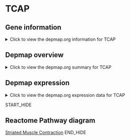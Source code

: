 <h1>TCAP</h1>

<h2>Gene information</h2>
<details>
  <summary>Click to view the depmap.org information for TCAP</summary>
  <iframe src="https://depmap.org/portal/gene/TCAP?tab=about" style="border:none;width:100%;height:800px"></iframe>
</details>

<h2>Depmap overview</h2>
<details>
  <summary>Click to view the depmap.org summary for TCAP</summary>
  <iframe src="https://depmap.org/portal/gene/TCAP?tab=overview" style="border:none;width:100%;height:800px"></iframe>
</details>

<h2>Depmap expression</h2>
<details>
  <summary>Click to view the depmap.org expression data for TCAP</summary>
  <iframe src="https://depmap.org/portal/gene/TCAP?tab=characterization" style="border:none;width:100%;height:800px"></iframe>
</details>


START_HIDE
<h2>Reactome Pathway diagram</h2>
<a href="https://reactome.org/PathwayBrowser/#/R-HSA-390522">Striated Muscle Contraction</a>
END_HIDE



